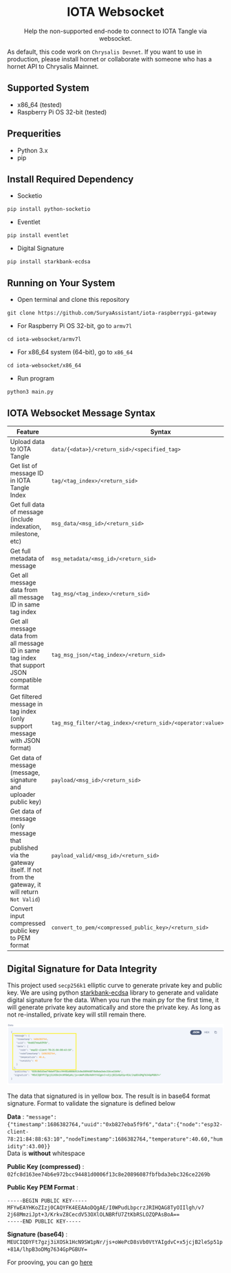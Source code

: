 <!-- Title -->
<span align = "center">

# IOTA Websocket

Help the non-supported end-node to connect to IOTA Tangle via websocket.

</span>
<!-- End of Title -->

<!--
<br>
<span align = "center">
   
![Logo](https://github.com/SuryaAssistant/iota-raspberrypi-gateway/blob/main/new_iota.png)

</span>
<br>
-->


As default, this code work on `Chrysalis Devnet`. If you want to use in production, please install hornet or collaborate with someone who has a hornet API to Chrysalis Mainnet.

## Supported System
- x86_64 (tested)
- Raspberry Pi OS 32-bit (tested)

## Prequerities
- Python 3.x
- pip

## Install Required Dependency

- Socketio
```
pip install python-socketio
```
- Eventlet
```
pip install eventlet
```

- Digital Signature
```
pip install starkbank-ecdsa
```

## Running on Your System
- Open terminal and clone this repository
```
git clone https://github.com/SuryaAssistant/iota-raspberrypi-gateway
```
- For Raspberry Pi OS 32-bit, go to `armv7l` 
```
cd iota-websocket/armv7l
```
- For x86_64 system (64-bit), go to `x86_64` 
```
cd iota-websocket/x86_64
```
- Run program 
```
python3 main.py
```

## IOTA Websocket Message Syntax
|Feature|Syntax|
|---|---|
| Upload data to IOTA Tangle | `data/{<data>}/<return_sid>/<specified_tag>`|
| Get list of message ID in IOTA Tangle Index | `tag/<tag_index>/<return_sid>` |
| Get full data of message (include indexation, milestone, etc) | `msg_data/<msg_id>/<return_sid>` |
| Get full metadata of message | `msg_metadata/<msg_id>/<return_sid>` |
| Get all message data from all message ID in same tag index | `tag_msg/<tag_index>/<return_sid>` |
| Get all message data from all message ID in same tag index that support JSON compatible format | `tag_msg_json/<tag_index>/<return_sid>` |
| Get filtered message in tag index (only support message with JSON format) | `tag_msg_filter/<tag_index>/<return_sid>/<operator:value>/<key_position>` |
| Get data of message (message, signature and uploader public key) | `payload/<msg_id>/<return_sid>` |
| Get data of message (only message that published via the gateway itself. If not from the gateway, it will return `Not Valid`) | `payload_valid/<msg_id>/<return_sid>` |
| Convert input compressed public key to PEM format | `convert_to_pem/<compressed_public_key>/<return_sid>` |

## Digital Signature for Data Integrity
This project used `secp256k1` elliptic curve to generate private key and public key. We are using python [starkbank-ecdsa](https://github.com/starkbank/ecdsa-python) library to generate and validate digital signature for the data. When you run the main.py for the first time, it will generate private key automatically and store the private key. As long as not re-installed, private key will still remain there.

![Logo](./img/signature.png)

The data that signatured is in yellow box. The result is in base64 format signature.
Format to validate the signature is defined below

**Data** : `"message":{"timestamp":1686382764,"uuid":"0xb827eba5f9f6","data":{"node":"esp32-client-78:21:84:88:63:10","nodeTimestamp":1686382764,"temperature":40.60,"humidity":43.00}}`
<br>
Data is **without** whitespace


**Public Key (compressed)** : `02fc8d163ee74b6e972bcc94481d0006f13c8e20896087fbfbda3ebc326ce2269b`

**Public Key PEM Format** :
```
-----BEGIN PUBLIC KEY-----
MFYwEAYHKoZIzj0CAQYFK4EEAAoDQgAE/I0WPudLbpcrzJRIHQAG8TyOIIlgh/v7
2j68MmziJpt+3/KrkvZ8CecdV53OXlOLNBRfU7ZtKbRSLOZQPAsBoA==
-----END PUBLIC KEY-----
```

**Signature (base64)** : `MEUCIQDYFt7gzj3iXOSk1HcN9SW1pNr/js+oWePcD8sVb0VtYAIgdvC+x5jcjB2leSp51p+81A/lhpB3oDMg7634GpPGBUY=`

For prooving, you can go [here](https://8gwifi.org/ecsignverify.jsp)

